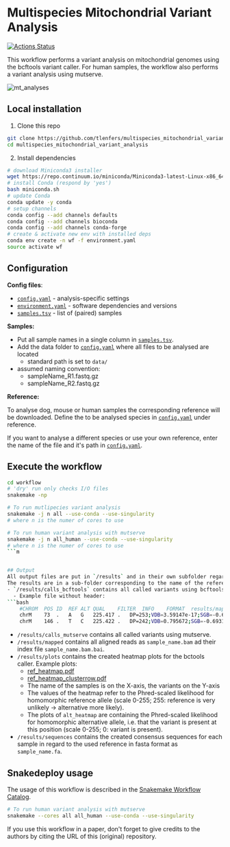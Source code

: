 # Multispecies Mitochondrial Variant Analysis 
 [![Actions Status](https://github.com/TLenfers/multispecies_mitochondrial_variant_analysis/workflows/Linting/badge.svg)](https://github.com/TLenfers/multispecies_mitochondrial_variant_analysis/actions)
 
This workflow performs a variant analysis on mitochondrial genomes using the bcftools variant caller.
For human samples, the workflow also performs a variant analysis using mutserve.
 
![mt_analyses](https://user-images.githubusercontent.com/14835042/160993253-1d3b1392-fe7e-4933-b105-d8e5036b8f48.png)
 
## Local installation
1. Clone this repo
```bash
git clone https://github.com/tlenfers/multispecies_mitochondrial_variant_analysis.git
cd multispecies_mitochondrial_variant_analysis
```

2. Install dependencies
```bash
# download Miniconda3 installer
wget https://repo.continuum.io/miniconda/Miniconda3-latest-Linux-x86_64.sh -O miniconda.sh
# install Conda (respond by 'yes')
bash miniconda.sh
# update Conda
conda update -y conda
# setup channels 
conda config --add channels defaults
conda config --add channels bioconda
conda config --add channels conda-forge
# create & activate new env with installed deps
conda env create -n wf -f environment.yaml
source activate wf
```
## Configuration
**Config files**:

  - [`config.yaml`](config/config.yaml) - analysis-specific settings 
  - [`environment.yaml`](environment.yaml) - software dependencies and versions
  - [`samples.tsv`](config/samples.tsv) - list of (paired) samples

**Samples:**

  - Put all sample names in a single column in [`samples.tsv`](/config/samples.tsv).
  - Add the data folder to [`config.yaml`](config/config.yaml) where all files to be analysed are located
    - standard path is set to `data/` 
  - assumed naming convention:
    - sampleName_R1.fastq.gz
    - sampleName_R2.fastq.gz

**Reference:**

To analyse dog, mouse or human samples the corresponding reference will be downloaded.
Define the to be analysed species in [`config.yaml`](/config/config.yaml) under reference.

If you want to analyse a different species or use your own reference, enter the name of the file and it's path in [`config.yaml`](config/config.yaml).

## Execute the workflow
```bash
cd workflow
# 'dry' run only checks I/O files
snakemake -np

# To run mutlipecies variant analysis
snakemake -j n all --use-conda --use-singularity
# where n is the numer of cores to use

# To run human variant analysis with mutserve
snakemake -j n all_human --use-conda --use-singularity
# where n is the numer of cores to use
```m


## Output
All output files are put in `/results` and in their own subfolder regarding the used reference and caller.  
The results are in a sub-folder corresponding to the name of the reference file used.  
- `/results/calls_bcftools` contains all called variants using bcftools. The variants are normalized and saved as `sample_name.vcf.gz`. In addition, the file `mergerd.vcf` is created in which all variants are merged together.
  - Example file without header:
```bash
    #CHROM	POS	ID	REF	ALT	QUAL	FILTER	INFO	FORMAT	results/mapped/human/sample_name.bam
    chrM	73	.	A	G	225.417	.	DP=253;VDB=3.59147e-17;SGB=-0.693147;MQSBZ=0;FS=0;MQ0F=0;AC=1;AN=1;DP4=0,0,240,5;MQ=60	GT:PL	1:255,0
    chrM	146	.	T	C	225.422	.	DP=242;VDB=0.795672;SGB=-0.693147;MQSBZ=0;FS=0;MQ0F=0;AC=1;AN=1;DP4=0,0,165,52;MQ=60	GT:PL	1:255,0
```    
- `/results/calls_mutserve` contains all called variants using mutserve.
- `/results/mapped` contains all aligned reads as `sample_name.bam` ad their index file `sample_name.bam.bai`. 
- `/results/plots` contains the created heatmap plots for the bctools caller. Example plots:
  - [ref_heatmap.pdf](https://github.com/TLenfers/multispecies_mitochondrial_variant_analysis/files/8382839/ref_heatmap.pdf)
  - [ref_heatmap_clusterrow.pdf](https://github.com/TLenfers/multispecies_mitochondrial_variant_analysis/files/8382840/ref_heatmap_clusterrow.pdf)
  - The name of the samples is on the X-axis, the variants on the Y-axis
  - The values of the heatmap refer to the Phred-scaled likelihood for homomorphic reference allele (scale 0-255; 255: reference is very unlikely -> alternative more likely).
  - The plots of `alt_heatmap` are containing the Phred-scaled likelihood for homomorphic alternative allele, i.e. that the variant is present at this position (scale 0-255; 0: variant is present).
- `/results/sequences` contains the created consensus sequences for each sample in regard to the used reference in fasta format as `sample_name.fa`.

## Snakedeploy usage
The usage of this workflow is described in the [Snakemake Workflow Catalog](https://snakemake.github.io/snakemake-workflow-catalog?usage=TLenfers/multispecies_mitochondrial_variant_analysis).
```bash
# To run human variant analysis with mutserve
snakemake --cores all all_human --use-conda --use-singularity 
```

If you use this workflow in a paper, don't forget to give credits to the authors by citing the URL of this (original) repository.

